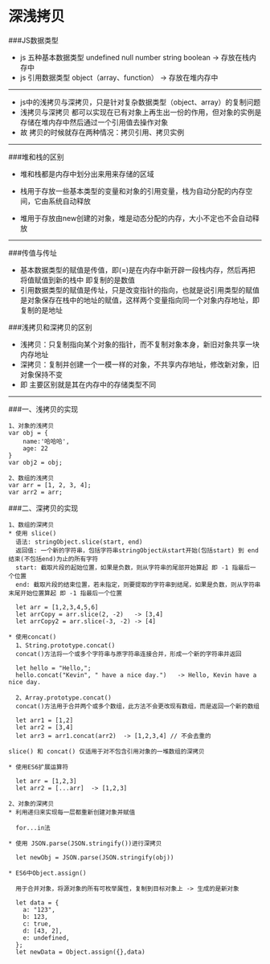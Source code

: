 # 深浅拷贝
###JS数据类型
* js 五种基本数据类型 undefined null number string boolean -> 存放在栈内存中
* js 引用数据类型 object（array、function）  -> 存放在堆内存中
------------------------------------------------------------------
* js中的浅拷贝与深拷贝，只是针对复杂数据类型（object、array）的复制问题
* 浅拷贝与深拷贝 都可以实现在已有对象上再生出一份的作用，但对象的实例是存储在堆内存中然后通过一个引用值去操作对象
* 故 拷贝的时候就存在两种情况：拷贝引用、拷贝实例
------------------------------------------------------------------
###堆和栈的区别
* 堆和栈都是内存中划分出来用来存储的区域

* 栈用于存放一些基本类型的变量和对象的引用变量，栈为自动分配的内存空间，它由系统自动释放
* 堆用于存放由new创建的对象，堆是动态分配的内存，大小不定也不会自动释放
------------------------------------------------------------------
###传值与传址
* 基本数据类型的赋值是传值，即(=)是在内存中新开辟一段栈内存，然后再把将值赋值到新的栈中 即复制的是数值
* 引用数据类型的赋值是传址，只是改变指针的指向，也就是说引用类型的赋值是对象保存在栈中的地址的赋值，这样两个变量指向同一个对象内存地址，即复制的是地址 

###浅拷贝和深拷贝的区别
* 浅拷贝：只复制指向某个对象的指针，而不复制对象本身，新旧对象共享一块内存地址
* 深拷贝：复制并创建一个一模一样的对象，不共享内存地址，修改新对象，旧对象保持不变
* 即 主要区别就是其在内存中的存储类型不同
------------------------------------------------------------------
###一、浅拷贝的实现
```$xslt
1、对象的浅拷贝
var obj = {
    name:'哈哈哈',
    age: 22
}
var obj2 = obj;
```
```$xslt
2、数组的浅拷贝
var arr = [1, 2, 3, 4];
var arr2 = arr;
```
###二、深拷贝的实现
```$xslt
1、数组的深拷贝
* 使用 slice() 
  语法: stringObject.slice(start, end) 
  返回值: 一个新的字符串，包括字符串stringObject从start开始(包括start) 到 end结束(不包括end)为止的所有字符
  start: 截取片段的起始位置，如果是负数，则从字符串的尾部开始算起 即 -1 指最后一个位置 
  end: 截取片段的结束位置，若未指定，则要提取的字符串到结尾，如果是负数，则从字符串末尾开始位置算起 即 -1 指最后一个位置
  
  let arr = [1,2,3,4,5,6]
  let arrCopy = arr.slice(2, -2)   -> [3,4]
  let arrCopy2 = arr.slice(-3, -2) -> [4]
 
* 使用concat()
  1、String.prototype.concat()
  concat()方法将一个或多个字符串与原字符串连接合并，形成一个新的字符串并返回
  
  let hello = "Hello,";
  hello.concat("Kevin", " have a nice day.")   -> Hello, Kevin have a nice day.
  
  2、Array.prototype.concat()
  concat()方法用于合并两个或多个数组，此方法不会更改现有数组，而是返回一个新的数组
  
  let arr1 = [1,2]
  let arr2 = [3,4]
  let arr3 = arr1.concat(arr2)  -> [1,2,3,4] // 不会去重的
  
slice() 和 concat() 仅适用于对不包含引用对象的一堆数组的深拷贝
  
* 使用ES6扩展运算符

  let arr = [1,2,3]
  let arr2 = [...arr]  -> [1,2,3]
```
```$xslt
2、对象的深拷贝
* 利用递归来实现每一层都重新创建对象并赋值
  
  for...in法

* 使用 JSON.parse(JSON.stringify())进行深拷贝

  let newObj = JSON.parse(JSON.stringify(obj))
 
* ES6中Object.assign() 
  
  用于合并对象，将源对象的所有可枚举属性，复制到目标对象上 -> 生成的是新对象
  
  let data = {
    a: "123",
    b: 123,
    c: true,
    d: [43, 2],
    e: undefined,
  };
  let newData = Object.assign({},data) 

```
